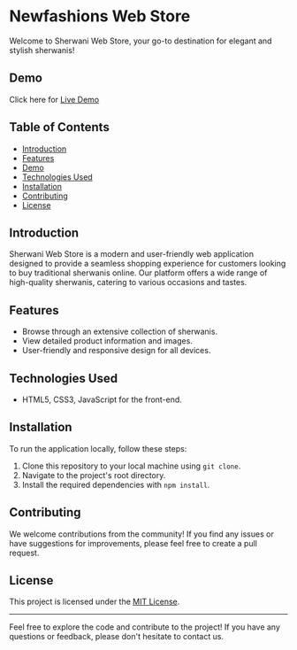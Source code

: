 # Newfashions Web Store

Welcome to Sherwani Web Store, your go-to destination for elegant and stylish sherwanis! 
## Demo
Click here for  [Live Demo](https://arunperala.github.io/Newfashions/)

## Table of Contents
- [Introduction](#introduction)
- [Features](#features)
- [Demo](#demo)
- [Technologies Used](#technologies-used)
- [Installation](#installation)
- [Contributing](#contributing)
- [License](#license)

## Introduction
Sherwani Web Store is a modern and user-friendly web application designed to provide a seamless shopping experience for customers looking to buy traditional sherwanis online. Our platform offers a wide range of high-quality sherwanis, catering to various occasions and tastes.

## Features
- Browse through an extensive collection of sherwanis.
- View detailed product information and images.
- User-friendly and responsive design for all devices.

## Technologies Used
- HTML5, CSS3, JavaScript for the front-end.

## Installation
To run the application locally, follow these steps:
1. Clone this repository to your local machine using `git clone`.
2. Navigate to the project's root directory.
3. Install the required dependencies with `npm install`.


## Contributing
We welcome contributions from the community! If you find any issues or have suggestions for improvements, please feel free to create a pull request.

## License
This project is licensed under the [MIT License](LICENSE).

---
Feel free to explore the code and contribute to the project! If you have any questions or feedback, please don't hesitate to contact us.
